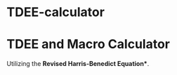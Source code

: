 # TDEE-calculator
<h1>TDEE and Macro Calculator</h1>
<p>Utilizing the <strong>Revised Harris-Benedict Equation*</Strong>.</p>
